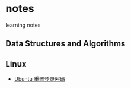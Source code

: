 # notes

learning notes


## Data Structures and Algorithms


## Linux
- [Ubuntu 重置登录密码](https://github.com/wanzhenchn/notes/blob/master/linux/Ubuntu%E9%87%8D%E7%BD%AE%E7%99%BB%E5%BD%95%E5%AF%86%E7%A0%81.md)

